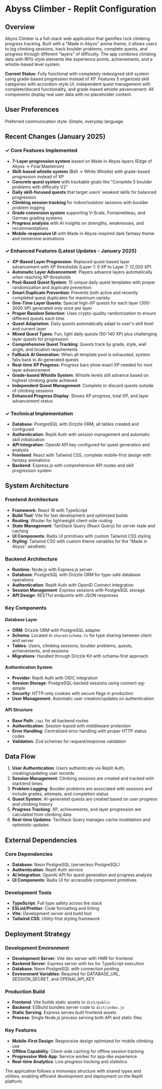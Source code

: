 # Abyss Climber - Replit Configuration

## Overview

Abyss Climber is a full-stack web application that gamifies rock climbing progress tracking. Built with a "Made in Abyss" anime theme, it allows users to log climbing sessions, track boulder problems, complete quests, and progress through different "layers" of difficulty. The app combines climbing data with RPG-style elements like experience points, achievements, and a whistle-based level system.

**Current Status**: Fully functional with completely redesigned skill system using grade-based progression instead of XP. Features 5 organized skill categories with accordion-style UI, independent quest management with complete/discard functionality, and grade-based whistle advancement. All components display real user data with no placeholder content.

## User Preferences

Preferred communication style: Simple, everyday language.

## Recent Changes (January 2025)

### ✓ Core Features Implemented
- **7-Layer progression system** based on Made in Abyss layers (Edge of Abyss → Final Maelstrom)
- **Skill-based whistle system** (Bell → White Whistle) with grade-based progression instead of XP
- **Concrete quest system** with trackable goals like "Complete 5 boulder problems with difficulty V2"
- **Daily skill-focused quests** that target users' weakest skills for balanced progression
- **Climbing session tracking** for indoor/outdoor sessions with boulder problem logging
- **Grade conversion system** supporting V-Scale, Fontainebleau, and German grading systems
- **Progress analysis** with AI insights on strengths, weaknesses, and recommendations
- **Mobile-responsive UI** with Made in Abyss-inspired dark fantasy theme and immersive animations

### ✓ Enhanced Features (Latest Updates - January 2025)
- **XP-Based Layer Progression**: Replaced quest-based layer advancement with XP thresholds (Layer 1: 0 XP to Layer 7: 12,000 XP)
- **Automatic Layer Advancement**: Players advance layers automatically when reaching XP thresholds
- **Pool-Based Quest System**: 15 unique daily quest templates with proper randomization and duplicate prevention
- **Smart Duplicate Prevention**: Prevents both active and recently completed quest duplicates for maximum variety
- **One-Time Layer Quests**: Special high-XP quests for each layer (300-3000 XP) generated only once per layer
- **Proper Random Selection**: Uses crypto-quality randomization to ensure different quests each time
- **Quest Adaptation**: Daily quests automatically adapt to user's skill level and current layer
- **Mixed Quest Types**: Fun, light daily quests (50-140 XP) plus challenging layer quests for progression
- **Comprehensive Quest Tracking**: Quests track by grade, style, wall angle, and location requirements
- **Fallback AI Generation**: When all template pool is exhausted, system falls back to AI-generated quests
- **Real-time XP Progress**: Progress bars show exact XP needed for next layer advancement
- **Grade-based Whistle System**: Whistle levels still advance based on highest climbing grade achieved
- **Independent Quest Management**: Complete or discard quests outside of climbing sessions
- **Enhanced Progress Display**: Shows XP progress, total XP, and layer advancement status

### ✓ Technical Implementation
- **Database**: PostgreSQL with Drizzle ORM, all tables created and configured
- **Authentication**: Replit Auth with session management and automatic skill initialization
- **API Integration**: OpenAI API key configured for quest generation and analysis
- **Frontend**: React with Tailwind CSS, complete mobile-first design with fantasy animations
- **Backend**: Express.js with comprehensive API routes and skill progression system

## System Architecture

### Frontend Architecture
- **Framework**: React 18 with TypeScript
- **Build Tool**: Vite for fast development and optimized builds
- **Routing**: Wouter for lightweight client-side routing
- **State Management**: TanStack Query (React Query) for server state and caching
- **UI Components**: Radix UI primitives with custom Tailwind CSS styling
- **Styling**: Tailwind CSS with custom theme variables for the "Made in Abyss" aesthetic

### Backend Architecture
- **Runtime**: Node.js with Express.js server
- **Database**: PostgreSQL with Drizzle ORM for type-safe database operations
- **Authentication**: Replit Auth with OpenID Connect integration
- **Session Management**: Express sessions with PostgreSQL storage
- **API Design**: RESTful endpoints with JSON responses

### Key Components

#### Database Layer
- **ORM**: Drizzle ORM with PostgreSQL adapter
- **Schema**: Located in `shared/schema.ts` for type sharing between client and server
- **Tables**: Users, climbing sessions, boulder problems, quests, achievements, and sessions
- **Migrations**: Handled through Drizzle Kit with schema-first approach

#### Authentication System
- **Provider**: Replit Auth with OIDC integration
- **Session Storage**: PostgreSQL-backed sessions using connect-pg-simple
- **Security**: HTTP-only cookies with secure flags in production
- **User Management**: Automatic user creation/updates on authentication

#### API Structure
- **Base Path**: `/api` for all backend routes
- **Authentication**: Session-based with middleware protection
- **Error Handling**: Centralized error handling with proper HTTP status codes
- **Validation**: Zod schemas for request/response validation

## Data Flow

1. **User Authentication**: Users authenticate via Replit Auth, creating/updating user records
2. **Session Management**: Climbing sessions are created and tracked with start/end times
3. **Problem Logging**: Boulder problems are associated with sessions and include grades, attempts, and completion status
4. **Quest System**: AI-generated quests are created based on user progress and climbing history
5. **Progress Tracking**: XP, achievements, and layer progression are calculated from climbing data
6. **Real-time Updates**: TanStack Query manages cache invalidation and optimistic updates

## External Dependencies

### Core Dependencies
- **Database**: Neon PostgreSQL (serverless PostgreSQL)
- **Authentication**: Replit Auth service
- **AI Integration**: OpenAI API for quest generation and progress analysis
- **UI Components**: Radix UI for accessible component primitives

### Development Tools
- **TypeScript**: Full type safety across the stack
- **ESLint/Prettier**: Code formatting and linting
- **Vite**: Development server and build tool
- **Tailwind CSS**: Utility-first styling framework

## Deployment Strategy

### Development Environment
- **Development Server**: Vite dev server with HMR for frontend
- **Backend Server**: Express server with tsx for TypeScript execution
- **Database**: Neon PostgreSQL with connection pooling
- **Environment Variables**: Required for DATABASE_URL, SESSION_SECRET, and OPENAI_API_KEY

### Production Build
- **Frontend**: Vite builds static assets to `dist/public`
- **Backend**: ESBuild bundles server code to `dist/index.js`
- **Static Serving**: Express serves built frontend assets
- **Process**: Single Node.js process serving both API and static files

### Key Features
- **Mobile-First Design**: Responsive design optimized for mobile climbing use
- **Offline Capability**: Client-side caching for offline session tracking
- **Progressive Web App**: Service worker for app-like experience
- **Real-time Analytics**: Live progress tracking and statistics

The application follows a monorepo structure with shared types and utilities, enabling efficient development and deployment on the Replit platform.